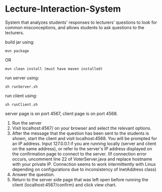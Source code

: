 # Lecture-Interaction-System
System that analyzes students' responses to lecturers' questions to look for common misconceptions, and allows students to ask questions to the lecturers.

build jar using: 
```shell
mvn package
```
OR 
```shell
mvn clean install (must have maven installed)
```
run server using: 
```shell
sh runServer.sh
```

run client using: 
```shell
sh runClient.sh
```

server page is on port 4567, client page is on port 4568.

1. Run the server
2. Visit localhost:4567/ on your browser and select the relevant options. 
3. After the message that the question has been sent to the students is shown, start the client and visit localhost:4568. You will be prompted for an IP address. Input 127.0.0.1 if you are running locally (server and client on the same address), or refer to the server's IP address displayed on the confirmation page to connect to the server. (If connection error occurs, uncomment line 22 of VoterServer.java and replace hostname with your private IP. Connection seems to work intermittently with Linux depending on configurations due to inconsistency of InetAddress class)
4. Answer the question.
5. Return to the server side page that was left open before running the client (localhost:4567/confirm) and click view chart.
